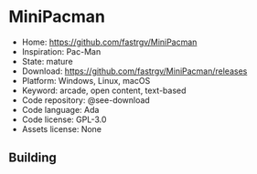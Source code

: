 # MiniPacman

- Home: https://github.com/fastrgv/MiniPacman
- Inspiration: Pac-Man
- State: mature
- Download: https://github.com/fastrgv/MiniPacman/releases
- Platform: Windows, Linux, macOS
- Keyword: arcade, open content, text-based
- Code repository: @see-download
- Code language: Ada
- Code license: GPL-3.0
- Assets license: None

## Building
